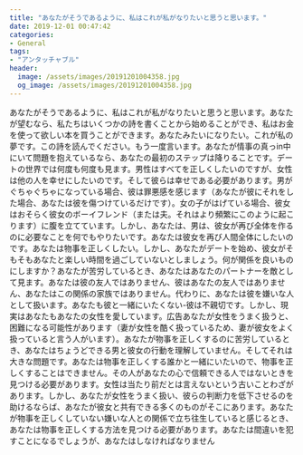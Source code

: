 ```yaml
---
title: "あなたがそうであるように、私はこれが私がなりたいと思うと思います。"
date: 2019-12-01 00:47:42
categories:
- General
tags:
- "アンタッチャブル"
header:
  image: /assets/images/20191201004358.jpg
  og_image: /assets/images/20191201004358.jpg
---
```


あなたがそうであるように、私はこれが私がなりたいと思うと思います。あなたが望むなら、私たちはいくつかの詩を書くことから始めることができ、私はお金を使って欲しい本を買うことができます。あなたみたいになりたい。これが私の夢です。この詩を読んでください。もう一度言います。あなたが情事の真っin中にいて問題を抱えているなら、あなたの最初のステップは降りることです。デートの世界では何度も何度も見ます。男性はすべてを正しくしたいのですが、女性は他の人を幸せにしたいのです。そして彼らは幸せである必要があります。男がぐちゃぐちゃになっている場合、彼は罪悪感を感じます（あなたが彼にそれをした場合、あなたは彼を傷つけているだけです）。女の子がはげている場合、彼女はおそらく彼女のボーイフレンド（または夫。それはより頻繁にこのように起こります）に腹を立てています。しかし、あなたは、男は、彼女が再び全体を作るのに必要なことを何でもやりたいです。あなたは彼女を再び人間全体にしたいのです。あなたは物事を正しくしたい。しかし、あなたがデートを始め、彼女がそもそもあなたと楽しい時間を過ごしていないとしましょう。何が関係を良いものにしますか？あなたが苦労しているとき、あなたはあなたのパートナーを敵として見ます。あなたは彼の友人ではありません、彼はあなたの友人ではありません、あなたはこの関係の家族ではありません。代わりに、あなたは彼を嫌いな人として扱います。あなたも彼と一緒にいたくない-彼は不親切です。しかし、現実はあなたもあなたの女性を愛しています。広告あなたが女性をうまく扱うと、困難になる可能性があります（妻が女性を酷く扱っているため、妻が彼女をよく扱っていると言う人がいます）。あなたが物事を正しくするのに苦労しているとき、あなたはちょうどできる男と彼女の行動を理解していません。そしてそれは大きな問題です。あなたは物事を正しくする誰かと一緒にいたいので、物事を正しくすることはできません。その人があなたの心で信頼できる人ではないときを見つける必要があります。女性は当たり前だとは言えないという古いことわざがあります。しかし、あなたが女性をうまく扱い、彼らの判断力を低下させるのを助けるならば、あなたが彼女と共有できる多くのものがそこにあります。あなたが物事を正しくしていない嫌いな人との関係で立ち往生していると感じるとき、あなたは物事を正しくする方法を見つける必要があります。あなたは間違いを犯すことになるでしょうが、あなたはしなければなりません
